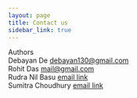 ```yaml
---
layout: page
title: Contact us
sidebar_link: true
---
```


<p class="message">
Authors
<br/>
Debayan De <a href="mailto:debayan130@gmail.com">debayan130@gmail.com</a>
<br/>
Rohit Das <a href="mailto:debayan130@gmail.com">mail@gmail.com</a> 
<br/>
Rudra Nil Basu <a href="mailto:">email link</a>

<br/>
Sumitra Choudhury <a href="mailto:">email link</a>

</p>

